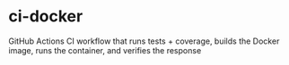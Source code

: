 # ci-docker
GitHub Actions CI workflow that runs tests + coverage, builds the Docker image, runs the container, and verifies the response
